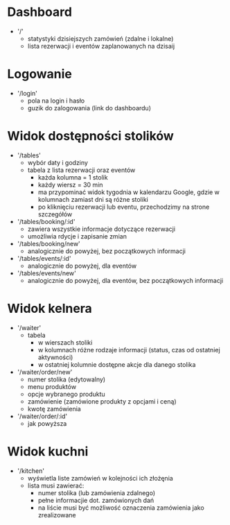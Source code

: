 # Dashboard

  - '/'
    - statystyki dzisiejszych zamówień (zdalne i lokalne)
    - lista rezerwacji i eventów zaplanowanych na dzisaij

# Logowanie

  - '/login'
    - pola na login i hasło
    - guzik do zalogowania (link do dashboardu)
# Widok dostępności stolików

  - '/tables'
    - wybór daty i godziny
    - tabela z lista rezerwacji oraz eventów
      - każda kolumna = 1 stolik
      - każdy wiersz = 30 min
      - ma przypominać widok tygodnia w kalendarzu Google, gdzie w kolumnach zamiast dni są różne stoliki
      - po kliknięciu rezerwacji lub eventu, przechodzimy na strone szczegółów
  - '/tables/booking/:id'
    - zawiera wszystkie informacje dotyczące rezerwacji
    - umożliwia rdycje i zapisanie zmian
  - '/tables/booking/new'
    - analogicznie do powyżej, bez początkowych informacji
  - '/tables/events/:id'
    - analogicznie do powyżej, dla eventów
  - '/tables/events/new'
    - analogicznie do powyżej, dla eventów, bez początkowych informacji

# Widok kelnera

  - '/waiter'
    - tabela
      - w wierszach stoliki
      - w kolumnach różne rodzaje informacji (status, czas od ostatniej aktywności)
      - w ostatniej kolumnie dostępne akcje dla danego stolika
  - '/waiter/order/new'
    - numer stolika (edytowalny)
    - menu produktów
    - opcje wybranego produktu
    - zamówienie (zamówione produkty z opcjami i ceną)
    - kwotę zamówienia
  - '/waiter/order/:id'
    - jak powyższa

# Widok kuchni

  - '/kitchen'
    - wyświetla liste zamówień w kolejności ich złożęnia
    - lista musi zawierać:
      - numer stolika (lub zamówienia zdalnego)
      - pełne informacjie dot. zamówionych dań
      - na liście musi być możliwość oznaczenia zamówienia jako zrealizowane
